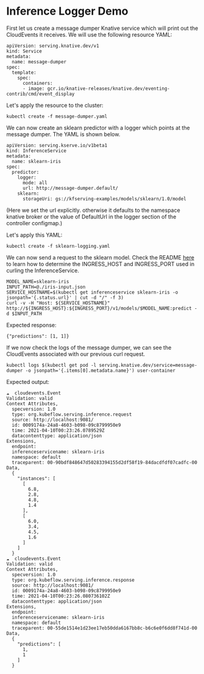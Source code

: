 # Inference Logger Demo

First let us create a message dumper Knative service which will print out the CloudEvents it receives.
We will use the following resource YAML:

```
apiVersion: serving.knative.dev/v1
kind: Service
metadata:
  name: message-dumper
spec:
  template:
    spec:
      containers:
      - image: gcr.io/knative-releases/knative.dev/eventing-contrib/cmd/event_display

```

Let's apply the resource to the cluster:

```
kubectl create -f message-dumper.yaml
```

We can now create an sklearn predictor with a logger which points at the message dumper. The YAML is shown below.

```
apiVersion: serving.kserve.io/v1beta1
kind: InferenceService
metadata:
  name: sklearn-iris
spec:
  predictor:
    logger:
      mode: all
      url: http://message-dumper.default/
    sklearn:
      storageUri: gs://kfserving-examples/models/sklearn/1.0/model
```

(Here we set the url explicitly. otherwise it defaults to the namespace knative broker or the value of DefaultUrl in the logger section of the controller configmap.)

Let's apply this YAML:

```
kubectl create -f sklearn-logging.yaml
```

We can now send a request to the sklearn model. Check the README [here](https://kserve.github.io/website/master/get_started/first_isvc/#4-determine-the-ingress-ip-and-ports)
to learn how to determine the INGRESS_HOST and INGRESS_PORT used in curling the InferenceService.

```
MODEL_NAME=sklearn-iris
INPUT_PATH=@./iris-input.json
SERVICE_HOSTNAME=$(kubectl get inferenceservice sklearn-iris -o jsonpath='{.status.url}' | cut -d "/" -f 3)
curl -v -H "Host: ${SERVICE_HOSTNAME}" http://${INGRESS_HOST}:${INGRESS_PORT}/v1/models/$MODEL_NAME:predict -d $INPUT_PATH
```

Expected response:

```
{"predictions": [1, 1]}
```

If we now check the logs of the message dumper, we can see the CloudEvents associated with our previous curl request.

```
kubectl logs $(kubectl get pod -l serving.knative.dev/service=message-dumper -o jsonpath='{.items[0].metadata.name}') user-container
```

Expected output:

```
☁️  cloudevents.Event
Validation: valid
Context Attributes,
  specversion: 1.0
  type: org.kubeflow.serving.inference.request
  source: http://localhost:9081/
  id: 0009174a-24a8-4603-b098-09c8799950e9
  time: 2021-04-10T00:23:26.0789529Z
  datacontenttype: application/json
Extensions,
  endpoint:
  inferenceservicename: sklearn-iris
  namespace: default
  traceparent: 00-90bdf848647d50283394155d2df58f19-84dacdfdf07cadfc-00
Data,
  {
    "instances": [
      [
        6.8,
        2.8,
        4.8,
        1.4
      ],
      [
        6.0,
        3.4,
        4.5,
        1.6
      ]
    ]
  }
☁️  cloudevents.Event
Validation: valid
Context Attributes,
  specversion: 1.0
  type: org.kubeflow.serving.inference.response
  source: http://localhost:9081/
  id: 0009174a-24a8-4603-b098-09c8799950e9
  time: 2021-04-10T00:23:26.080736102Z
  datacontenttype: application/json
Extensions,
  endpoint:
  inferenceservicename: sklearn-iris
  namespace: default
  traceparent: 00-55de1514e1d23ee17eb50dda6167bb8c-b6c6e0f6dd8f741d-00
Data,
  {
    "predictions": [
      1,
      1
    ]
  }
```
